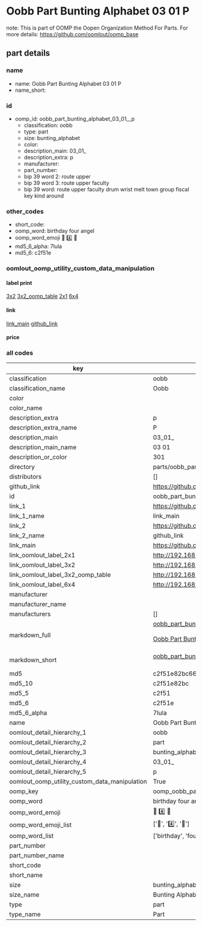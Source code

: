 # Oobb Part Bunting Alphabet 03 01  P  

note: This is part of OOMP the Oopen Organization Method For Parts. For more details: https://github.com/oomlout/oomp_base

##  part details





### name
* name: Oobb Part Bunting Alphabet 03 01  P
* name_short: 
### id
* oomp_id: oobb_part_bunting_alphabet_03_01__p
  * classification: oobb
  * type: part
  * size: bunting_alphabet
  * color: 
  * description_main: 03_01_
  * description_extra: p
  * manufacturer: 
  * part_number: 
  * bip 39 word 2: route upper
  * bip 39 word 3: route upper faculty
  * bip 39 word: route upper faculty drum wrist melt town group fiscal key kind around

### other_codes
* short_code: 
* oomp_word: birthday four angel
* oomp_word_emoji :birthday: :four: :angel:
* md5_6_alpha: 7lula
* md5_6: c2f51e






### oomlout_oomp_utility_custom_data_manipulation
#### label print
[3x2](http://192.168.1.245:1112/?label=oomp%207lula)
[3x2_oomp_table](http://192.168.1.107:1112/?label=oomp%207lula)
[2x1](http://192.168.1.242:1112/?label=oomp%207lula)
[6x4](http://192.168.1.55:1112/?label=oomp%207lula)    

#### link

[link_main](https://github.com/oomlout/oomlout_oomp_current_version_messy/tree/main/parts/oobb_part_bunting_alphabet_03_01__p) [github_link](https://github.com/oomlout/oomlout_oomp_part_src/tree/main/parts/oobb_part_bunting_alphabet_03_01__p)                             

#### price







### all codes 
| key | value |  
| --- | --- |  
| classification | oobb |  
| classification_name | Oobb |  
| color |  |  
| color_name |  |  
| description_extra | p |  
| description_extra_name | P |  
| description_main | 03_01_ |  
| description_main_name | 03 01  |  
| description_or_color | 301 |  
| directory | parts/oobb_part_bunting_alphabet_03_01__p |  
| distributors | [] |  
| github_link | https://github.com/oomlout/oomlout_oomp_part_src/tree/main/parts/oobb_part_bunting_alphabet_03_01__p |  
| id | oobb_part_bunting_alphabet_03_01__p |  
| link_1 | https://github.com/oomlout/oomlout_oomp_current_version_messy/tree/main/parts/oobb_part_bunting_alphabet_03_01__p |  
| link_1_name | link_main |  
| link_2 | https://github.com/oomlout/oomlout_oomp_part_src/tree/main/parts/oobb_part_bunting_alphabet_03_01__p |  
| link_2_name | github_link |  
| link_main | https://github.com/oomlout/oomlout_oomp_current_version_messy/tree/main/parts/oobb_part_bunting_alphabet_03_01__p |  
| link_oomlout_label_2x1 | http://192.168.1.242:1112/?label=oomp%207lula |  
| link_oomlout_label_3x2 | http://192.168.1.245:1112/?label=oomp%207lula |  
| link_oomlout_label_3x2_oomp_table | http://192.168.1.107:1112/?label=oomp%207lula |  
| link_oomlout_label_6x4 | http://192.168.1.55:1112/?label=oomp%207lula |  
| manufacturer |  |  
| manufacturer_name |  |  
| manufacturers | [] |  
| markdown_full | [oobb_part_bunting_alphabet_03_01__p](https://github.com/oomlout/oomlout_oomp_current_version_messy/tree/main/parts/oobb_part_bunting_alphabet_03_01__p)<br>[](https://github.com/oomlout/oomlout_oomp_current_version_messy/tree/main/parts/oobb_part_bunting_alphabet_03_01__p)<br>[Oobb Part Bunting Alphabet 03 01  P](https://github.com/oomlout/oomlout_oomp_current_version_messy/tree/main/parts/oobb_part_bunting_alphabet_03_01__p)<br><br> |  
| markdown_short | [oobb_part_bunting_alphabet_03_01__p](https://github.com/oomlout/oomlout_oomp_current_version_messy/tree/main/parts/oobb_part_bunting_alphabet_03_01__p)<br><br> |  
| md5 | c2f51e82bc66fcca2aff3438a37bc5e4 |  
| md5_10 | c2f51e82bc |  
| md5_5 | c2f51 |  
| md5_6 | c2f51e |  
| md5_6_alpha | 7lula |  
| name | Oobb Part Bunting Alphabet 03 01  P |  
| oomlout_detail_hierarchy_1 | oobb |  
| oomlout_detail_hierarchy_2 | part |  
| oomlout_detail_hierarchy_3 | bunting_alphabet |  
| oomlout_detail_hierarchy_4 | 03_01_ |  
| oomlout_detail_hierarchy_5 | p |  
| oomlout_oomp_utility_custom_data_manipulation | True |  
| oomp_key | oomp_oobb_part_bunting_alphabet_03_01__p |  
| oomp_word | birthday four angel |  
| oomp_word_emoji | :birthday: :four: :angel: |  
| oomp_word_emoji_list | [':birthday:', ':four:', ':angel:'] |  
| oomp_word_list | ['birthday', 'four', 'angel'] |  
| part_number |  |  
| part_number_name |  |  
| short_code |  |  
| short_name |  |  
| size | bunting_alphabet |  
| size_name | Bunting Alphabet |  
| type | part |  
| type_name | Part |  

